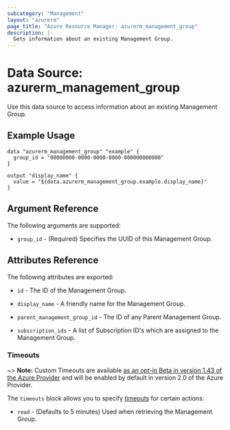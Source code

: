 ```yaml
---
subcategory: "Management"
layout: "azurerm"
page_title: "Azure Resource Manager: azurerm_management_group"
description: |-
  Gets information about an existing Management Group.
---
```


# Data Source: azurerm_management_group

Use this data source to access information about an existing Management Group.

## Example Usage

```hcl
data "azurerm_management_group" "example" {
  group_id = "00000000-0000-0000-0000-000000000000"
}

output "display_name" {
  value = "${data.azurerm_management_group.example.display_name}"
}
```

## Argument Reference

The following arguments are supported:

* `group_id` - (Required) Specifies the UUID of this Management Group.

## Attributes Reference

The following attributes are exported:

* `id` - The ID of the Management Group.

* `display_name` - A friendly name for the Management Group.

* `parent_management_group_id` - The ID of any Parent Management Group.

* `subscription_ids` - A list of Subscription ID's which are assigned to the Management Group.

### Timeouts

~> **Note:** Custom Timeouts are available [as an opt-in Beta in version 1.43 of the Azure Provider](/docs/providers/azurerm/guides/2.0-beta.html) and will be enabled by default in version 2.0 of the Azure Provider.

The `timeouts` block allows you to specify [timeouts](https://www.terraform.io/docs/configuration/resources.html#timeouts) for certain actions:

* `read` - (Defaults to 5 minutes) Used when retrieving the Management Group.
